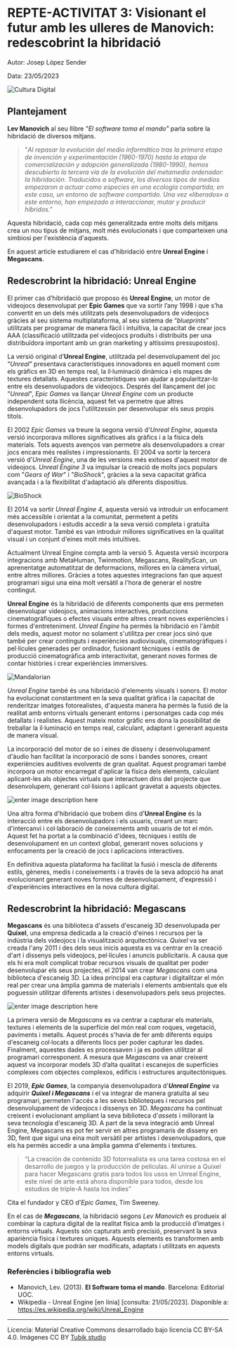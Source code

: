 # REPTE-ACTIVITAT 3: Visionant el futur amb les ulleres de Manovich: redescobrint la hibridació 




Autor: Josep López Sender


Data: 23/05/2023

![Cultura Digital](https://cdn2.unrealengine.com/09-animate-in-context-1920x1080-4b1ce63db43b.jpg?resize=1&w=1064)



## Plantejament


**Lev Manovich** al seu llibre *"El software toma el mando"* parla sobre la hibridació de diversos mitjans.

> "*Al repasar la evolución del medio informático tras la primera etapa
> de invención y experimentación (1960-1970) hasta la etapa de
> comercialización y adopción generalizada (1980-1990), hemos
> descubierto la tercera vía de la evolución del metamedio ordenador: la
> hibridación. Traducidos a software, los diversos tipos de medios
> empezaron a actuar como especies en una ecología compartida; en este
> caso, un entorno de software compartido. Una vez «liberados» a este
> entorno, han empezado a interaccionar, mutar y producir híbridos."*

Aquesta hibridació, cada cop més generalitzada entre molts dels mitjans crea un nou tipus de mitjans, molt més evolucionats i que comparteixen una simbiosi per l'existència d'aquests.

En aquest article estudiarem el cas d'hibridació entre **Unreal Engine** i **Megascans**.


## Redescrobrint la hibridació: Unreal Engine 

El primer cas d’hibridació que proposo és **Unreal Engine**, un motor de videojocs desenvolupat per **Epic Games** que va sortir l’any 1998 i que s’ha convertit en un dels més utilitzats pels desenvolupadors de videojocs gràcies al seu sistema multiplataforma, al seu sistema de “*blueprints*” utilitzats per programar de manera fàcil i intuïtiva, la capacitat de crear jocs AAA (classificació utilitzada pel videojocs produïts i distribuïts per una distribuïdora important amb un gran marketing y altíssims pressupostos).

La versió original d’**Unreal Engine**, utilitzada pel desenvolupament del joc “*Unreal*” presentava característiques innovadores en aquell moment com els gràfics en 3D en temps real, la il·luminació dinàmica i els mapes de textures detallats. Aquestes característiques van ajudar a popularitzar-lo entre els desenvolupadors de videojocs. Després del llançament del joc "*Unreal*", *Epic Games* va llançar *Unreal Engine* com un producte independent sota llicència, aquest fet va permetre que altres desenvolupadors de jocs l'utilitzessin per desenvolupar els seus propis títols.

El 2002 *Epic Games* va treure la segona versió d'*Unreal Engine*, aquesta versió incorporava millores significatives als gràfics i a la física dels materials. Tots aquests avenços van permetre als desenvolupadors a crear jocs encara més realistes i impressionants. El 2004 va sortir la tercera versió d'*Unreal Engine*, una de les versions més exitoses d'aquest motor de videojocs. *Unreal Engine 3* va impulsar la creació de molts jocs populars com "*Gears of War*" i "*BioShock*", gràcies a la seva capacitat gràfica avançada i a la flexibilitat d'adaptació als diferents dispositius.

![BioShock](https://upload.wikimedia.org/wikipedia/en/6/6d/BioShock_cover.jpg)

El 2014 va sortir *Unreal Engine 4*, aquesta versió va introduir un enfocament més accessible i orientat a la comunitat, permetent a petits desenvolupadors i estudis accedir a la seva versió completa i gratuïta d'aquest motor. També es van introduir millores significatives en la qualitat visual i un conjunt d'eines molt més intuïtives.

Actualment Unreal Engine compta amb la versió 5. Aquesta versió incorpora integracions amb MetaHuman, Twinmotion, Megascans, RealityScan, un aprenentatge automatitzat de deformacions, millores en la càmera virtual, entre altres millores. Gràcies a totes aquestes integracions fan que aquest programari sigui una eina molt versàtil a l'hora de generar el nostre contingut.

**Unreal Engine** és la hibridació de diferents components que ens permeten desenvolupar videojocs, animacions interactives, produccions cinematogràfiques o efectes visuals entre altres creant noves experiències i formes d'entreteniment. *Unreal Engine* ha permès la hibridació en l'àmbit dels medis, aquest motor no solament s'utilitza per crear jocs sinó que també per crear continguts i experiències audiovisuals, cinematogràfiques i pel·lícules generades per ordinador, fusionant tècniques i estils de producció cinematogràfica amb interactivitat, generant noves formes de contar històries i crear experiències immersives.

![Mandalorian](https://cdn2.unrealengine.com/Unreal+Engine%2Fblog%2Fforging-new-paths-for-filmmakers-on-the-mandalorian%2FMandalorian_HUC-066962.PIP-1920x1280-32edf8b55f3152ae9083ce1586f55f06bc5d4ccd.jpg)

*Unreal Engine* també és una hibridació d'elements visuals i sonors. El motor ha evolucionat constantment en la seva qualitat gràfica i la capacitat de renderitzar imatges fotorealistes, d'aquesta manera ha permès la fusió de la realitat amb entorns virtuals generant entorns i personatges cada cop més detallats i realistes. Aquest mateix motor gràfic ens dona la possibilitat de treballar la il·luminació en temps real, calculant, adaptant i generant aquesta de manera visual.

La incorporació del motor de so i eines de disseny i desenvolupament d'àudio han facilitat la incorporació de sons i bandes sonores, creant experiències auditives evolvents de gran qualitat. Aquest programari també incorpora un motor encarregat d'aplicar la física dels elements, calculant aplicant-les als objectes virtuals que interactuen dins del projecte que desenvolupem, generant col·lisions i aplicant gravetat a aquests objectes.

![enter image description here](https://docs.unrealengine.com/4.27/Images/ProgrammingAndScripting/Blueprints/UserGuide/Types/LevelBlueprint/add_event_details_tab.webp)

Una altra forma d'hibridació que trobem dins d'**Unreal Engine** és la interacció entre els desenvolupadors i els usuaris, creant un marc d'intercanvi i col·laboració de coneixements amb usuaris de tot el món. Aquest fet ha portat a la combinació d'idees, tècniques i estils de desenvolupament en un context global, generant noves solucions y enfocaments per la creació de jocs i aplicacions interactives.  
  
En definitiva aquesta plataforma ha facilitat la fusió i mescla de diferents estils, gèneres, medis i coneixements i a través de la seva adopció ha anat evolucionant generant noves formes de desenvolupament, d'expressió i d'experiències interactives en la nova cultura digital.




## Redescrobrint la hibridació: Megascans

**Megascans** és una biblioteca d'assets d'escaneig 3D desenvolupada per **Quixel**, una empresa dedicada a la creació d'eines i recursos per la indústria dels videojocs i la visualització arquitectònica. *Quixel* va ser creada l'any 2011 i des dels seus inicis aquesta es va centrar en la creació d'art i dissenys pels videojocs, pel·lícules i anuncis publicitaris. A causa que els hi era molt complicat trobar recursos visuals de qualitat per poder desenvolupar els seus projectes, el 2014 van crear *Megascans* com una biblioteca d'escaneig 3D. La idea principal era capturar i digitalitzar el món real per crear una àmplia gamma de materials i elements ambientals que els poguessin utilitzar diferents artistes i desenvolupadors pels seus projectes.

![enter image description here](https://blog.megascans.se/wp-content/uploads/2021/05/bridgeinsideue5.jpg)

La primera versió de *Megascans* es va centrar a capturar els materials, textures i elements de la superfície del món real com roques, vegetació, paviments i metalls. Aquest procés s'havia de fer amb diferents equips d'escaneig col·locats a diferents llocs per poder capturar les dades. Finalment, aquestes dades es processaven i ja es podien utilitzar al programari corresponent. A mesura que *Megascans* va anar creixent aquest va incorporar models 3D d’alta qualitat i escanejos de superfícies complexes com objectes complexos, edificis i estructures arquitectòniques.

El 2019, ***Epic Games***, la companyia desenvolupadora d'***Unreal Engine*** va adquirir ***Quixel i Megascans*** i el va integrar de manera gratuïta al seu programari, permeten l'accés a les seves biblioteques i recursos pel desenvolupament de videojocs i dissenys en 3D. *Megascans* ha continuat creixent i evolucionant ampliant la seva biblioteca d'*assets* i millorant la seva tecnologia d'escaneig 3D. A part de la seva integració amb Unreal Engine, Megascans es pot fer servir en altres programaris de disseny en 3D, fent que sigui una eina molt versàtil per artistes i desenvolupadors, que els ha permès accedir a una àmplia gamma d'elements i textures.

> “La creación de contenido 3D fotorrealista es una tarea costosa en el desarrollo de juegos y la producción de películas. Al unirse a Quixel para hacer Megascans gratis para todos los usos en Unreal Engine, este nivel de arte está ahora disponible para todos, desde los estudios de triple-A hasta los indies”

Cita el fundador y CEO d'*Epic Games*, Tim Sweeney.

En el cas de ***Megascans***, la hibridació segons *Lev Manovich* es produeix al combinar la captura digital de la realitat física amb la producció d’imatges i entorns virtuals. Aquests són capturats amb precisió, preservant la seva apariència física i textures uniques. Aquests elements es transformen amb models digitals que podràn ser modificats, adaptats i utilitzats en aquests entorns virtuals.


### Referències i bibliografia web

* Manovich, Lev. (2013). **El Software toma el mando**. Barcelona: Editorial UOC. 
* Wikipedia - Unreal Engine [en línia] [consulta: 21/05/2023]. Disponible a: https://es.wikipedia.org/wiki/Unreal_Engine


----

Licencia: Material Creative Commons desarrollado bajo licencia CC BY-SA 4.0. Imágenes CC BY [Tubik studio](https://blog.tubikstudio.com/how-to-create-original-flat-illustrations-designers-tips/) 
